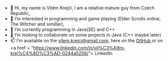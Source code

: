 - 👋 Hi, my name is Vilém Krejčí, I am a relative mature guy from Czech Republic,
- 👀 I’m interested in programming and game playing (Elder Scrolls online, The Witcher and simillar),
- 🌱 I’m currently programming in Java(SE) and C++
- 💞️ I’m looking to collaborate on some projects in Java (C++ maybe later)
- 📫 I’m available on the vilem.krejci@gmail.com, here on the <a href = "https://github.com/VilemKrejci"> GitHub </a>  or on <a href = "https://www.linkedin.com/in/vil%C3%A9m-krej%C4%8D%C3%AD-0244a5256/"< LinkedIn</a>

<!---
VilemKrejci/VilemKrejci is a ✨ special ✨ repository because its `README.md` (this file) appears on your GitHub profile.
You can click the Preview link to take a look at your changes.
--->
